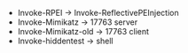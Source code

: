 - Invoke-RPEI -> Invoke-ReflectivePEInjection
- Invoke-Mimikatz -> 17763 server
- Invoke-Mimikatz-old -> 17763 client
- Invoke-hiddentest -> shell